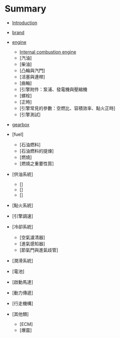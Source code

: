# Summary

* [Introduction](README.md)

* [brand](brand.md)


* [engine](engine.md)
	* [Internal combustion engine](internal_combustion_engine.md)
	* [汽油]
	* [柴油]
	* [凸輪與汽門]
	* [活塞與連桿]
	* [曲軸]
	* [引擎附件：泵浦、發電機與壓縮機
	* [螺栓]
	* [正時]
	* [引擎常見的參數：空燃比、容積效率、點火正時]
	* [引擎測試]
   
* [gearbox](gearbox.md)
   
   
* [fuel] 
	* [石油燃料] 
	* [石油燃料的提煉] 
	* [燃燒] 
	* [燃燒之重要性質] 
	
	
* [供油系統]
	* []
	* []
	* []

* [點火系統]



* [引擎調速]



* [冷卻系統]
	* [空氣濾清器]
	* [進氣感知器]
	* [節氣門與進氣歧管]
	
	
* [潤滑系統]

* [電池] 

* [啟動馬達]


* [動力傳遞]
 
* [行走機構] 
 
* [其他類] 
	* [ECM]
	* [爆震]





   


